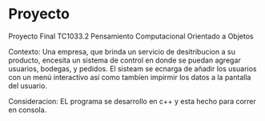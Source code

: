 # Proyecto
Proyecto Final TC1033.2 Pensamiento Computacional Orientado a Objetos

Contexto:
Una empresa, que brinda un servicio de desitribucion a su producto, encesita un sistema de control en donde se puedan agregar usuarios, bodegas, y pedidos. El sisteam se ecnarga de añadir los usuarios con un menú interactivo así como tambíen impirmir los datos a la pantalla del usuario.

Consideracion:
EL programa se desarrollo en c++ y esta hecho para correr en consola.
